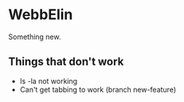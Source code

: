 # WebbElin
Something new.

## Things that don't work
- ls -la not working
- Can't get tabbing to work (branch new-feature)